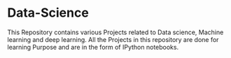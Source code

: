 # Data-Science 

This Repository contains various Projects related to Data science, Machine learning and deep learning. All the Projects in this repository are done for learning Purpose and are in the form of IPython notebooks.  
